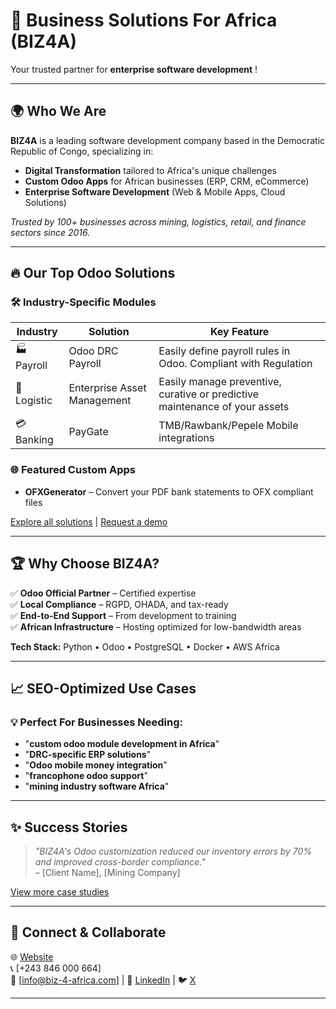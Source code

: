 # 🚀 Business Solutions For Africa (BIZ4A)  
Your trusted partner for **enterprise software development** !

---

## 🌍 Who We Are  
**BIZ4A** is a leading software development company based in the Democratic Republic of Congo, specializing in:  
- **Digital Transformation** tailored to Africa's unique challenges  
- **Custom Odoo Apps** for African businesses (ERP, CRM, eCommerce)  
- **Enterprise Software Development** (Web & Mobile Apps, Cloud Solutions)  

*Trusted by 100+ businesses across mining, logistics, retail, and finance sectors since 2016.*  

---

## 🔥 Our Top Odoo Solutions  
### 🛠️ Industry-Specific Modules  
| Industry | Solution | Key Feature |  
|----------|----------|-------------|  
| 🏭 Payroll | Odoo DRC Payroll | Easily define payroll rules  in Odoo. Compliant with Regulation |  
| 🚚 Logistic | Enterprise Asset Management | Easily manage preventive, curative or predictive maintenance of your assets |  
| 💳 Banking | PayGate | TMB/Rawbank/Pepele Mobile integrations |  

### 🌐 Featured Custom Apps  
- **OFXGenerator** – Convert your PDF bank statements to OFX compliant files

[Explore all solutions](https://www.biz-4-africa.com) | [Request a demo](https://www.biz-4-africa.com/request-a-demo)  

---

## 🏆 Why Choose BIZ4A?  
✅ **Odoo Official Partner** – Certified expertise  
✅ **Local Compliance** – RGPD, OHADA, and tax-ready  
✅ **End-to-End Support** – From development to training  
✅ **African Infrastructure** – Hosting optimized for low-bandwidth areas  

**Tech Stack:** Python • Odoo • PostgreSQL • Docker • AWS Africa  

---

## 📈 SEO-Optimized Use Cases  
### 💡 Perfect For Businesses Needing:  
- "**custom odoo module development in Africa**"  
- "**DRC-specific ERP solutions**"  
- "**Odoo mobile money integration**"  
- "**francophone odoo support**"  
- "**mining industry software Africa**"  

---

## ✨ Success Stories  
> *"BIZ4A's Odoo customization reduced our inventory errors by 70% and improved cross-border compliance."*  
> – [Client Name], [Mining Company]  

[View more case studies](#)  

---

## 🔗 Connect & Collaborate  
🌐 [Website](https://www.biz-4-africa.com)  
📞 [+243 846 000 664]  
📧 [info@biz-4-africa.com] | 💼 [LinkedIn](https://www.linkedin.com/company/biz4africa)  | 🐦 [X]([#](https://www.x.com/biz_4_africa))  

---
